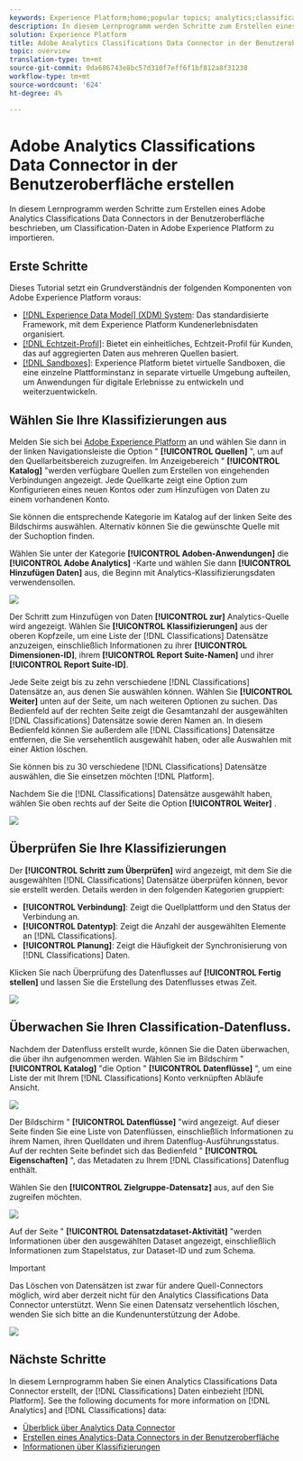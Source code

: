 ```yaml
---
keywords: Experience Platform;home;popular topics; analytics;classifications
description: In diesem Lernprogramm werden Schritte zum Erstellen eines Adobe Analytics Classifications Data Connectors in der Benutzeroberfläche beschrieben, um Classification-Daten in Adobe Experience Platform zu importieren.
solution: Experience Platform
title: Adobe Analytics Classifications Data Connector in der Benutzeroberfläche erstellen
topic: overview
translation-type: tm+mt
source-git-commit: 0da686743e8bc57d310f7eff6f1bf812a8f31238
workflow-type: tm+mt
source-wordcount: '624'
ht-degree: 4%

---
```



# Adobe Analytics Classifications Data Connector in der Benutzeroberfläche erstellen

In diesem Lernprogramm werden Schritte zum Erstellen eines Adobe Analytics Classifications Data Connectors in der Benutzeroberfläche beschrieben, um Classification-Daten in Adobe Experience Platform zu importieren.

## Erste Schritte

Dieses Tutorial setzt ein Grundverständnis der folgenden Komponenten von Adobe Experience Platform voraus:

* [[!DNL Experience Data Model] (XDM) System](../../../../../xdm/home.md): Das standardisierte Framework, mit dem Experience Platform Kundenerlebnisdaten organisiert.
* [[!DNL Echtzeit-Profil]](../../../../../profile/home.md): Bietet ein einheitliches, Echtzeit-Profil für Kunden, das auf aggregierten Daten aus mehreren Quellen basiert.
* [[!DNL Sandboxes]](../../../../../sandboxes/home.md): Experience Platform bietet virtuelle Sandboxen, die eine einzelne Plattforminstanz in separate virtuelle Umgebung aufteilen, um Anwendungen für digitale Erlebnisse zu entwickeln und weiterzuentwickeln.

## Wählen Sie Ihre Klassifizierungen aus

Melden Sie sich bei [Adobe Experience Platform](https://platform.adobe.com) an und wählen Sie dann in der linken Navigationsleiste die Option &quot; **[!UICONTROL Quellen]** &quot;, um auf den Quellarbeitsbereich zuzugreifen. Im Anzeigebereich &quot; **[!UICONTROL Katalog]** &quot;werden verfügbare Quellen zum Erstellen von eingehenden Verbindungen angezeigt. Jede Quellkarte zeigt eine Option zum Konfigurieren eines neuen Kontos oder zum Hinzufügen von Daten zu einem vorhandenen Konto.

Sie können die entsprechende Kategorie im Katalog auf der linken Seite des Bildschirms auswählen. Alternativ können Sie die gewünschte Quelle mit der Suchoption finden.

Wählen Sie unter der Kategorie **[!UICONTROL Adoben-Anwendungen]** die **[!UICONTROL Adobe Analytics]** -Karte und wählen Sie dann **[!UICONTROL Hinzufügen Daten]** aus, die Beginn mit Analytics-Klassifizierungsdaten verwendensollen.

![](../../../../images/tutorials/create/classifications/catalog.png)

Der Schritt zum Hinzufügen von Daten **[!UICONTROL zur]** Analytics-Quelle wird angezeigt. Wählen Sie **[!UICONTROL Klassifizierungen]** aus der oberen Kopfzeile, um eine Liste der [!DNL Classifications] Datensätze anzuzeigen, einschließlich Informationen zu ihrer **[!UICONTROL Dimensionen-ID]**, ihrem **[!UICONTROL Report Suite-Namen]** und ihrer **[!UICONTROL Report Suite-ID]**.

Jede Seite zeigt bis zu zehn verschiedene [!DNL Classifications] Datensätze an, aus denen Sie auswählen können. Wählen Sie **[!UICONTROL Weiter]** unten auf der Seite, um nach weiteren Optionen zu suchen. Das Bedienfeld auf der rechten Seite zeigt die Gesamtanzahl der ausgewählten [!DNL Classifications] Datensätze sowie deren Namen an. In diesem Bedienfeld können Sie außerdem alle [!DNL Classifications] Datensätze entfernen, die Sie versehentlich ausgewählt haben, oder alle Auswahlen mit einer Aktion löschen.

Sie können bis zu 30 verschiedene [!DNL Classifications] Datensätze auswählen, die Sie einsetzen möchten [!DNL Platform].

Nachdem Sie die [!DNL Classifications] Datensätze ausgewählt haben, wählen Sie oben rechts auf der Seite die Option **[!UICONTROL Weiter]** .

![](../../../../images/tutorials/create/classifications/add-data.png)

## Überprüfen Sie Ihre Klassifizierungen

Der **[!UICONTROL Schritt zum Überprüfen]** wird angezeigt, mit dem Sie die ausgewählten [!DNL Classifications] Datensätze überprüfen können, bevor sie erstellt werden. Details werden in den folgenden Kategorien gruppiert:

* **[!UICONTROL Verbindung]**: Zeigt die Quellplattform und den Status der Verbindung an.
* **[!UICONTROL Datentyp]**: Zeigt die Anzahl der ausgewählten Elemente an [!DNL Classifications].
* **[!UICONTROL Planung]**: Zeigt die Häufigkeit der Synchronisierung von [!DNL Classifications] Daten.

Klicken Sie nach Überprüfung des Datenflusses auf **[!UICONTROL Fertig stellen]** und lassen Sie die Erstellung des Datenflusses etwas Zeit.

![](../../../../images/tutorials/create/classifications/review.png)

## Überwachen Sie Ihren Classification-Datenfluss.

Nachdem der Datenfluss erstellt wurde, können Sie die Daten überwachen, die über ihn aufgenommen werden. Wählen Sie im Bildschirm &quot; **[!UICONTROL Katalog]** &quot;die Option &quot; **[!UICONTROL Datenflüsse]** &quot;, um eine Liste der mit Ihrem [!DNL Classifications] Konto verknüpften Abläufe Ansicht.

![](../../../../images/tutorials/create/classifications/dataflows.png)

Der Bildschirm &quot; **[!UICONTROL Datenflüsse]** &quot;wird angezeigt. Auf dieser Seite finden Sie eine Liste von Datenflüssen, einschließlich Informationen zu ihrem Namen, ihren Quelldaten und ihrem Datenflug-Ausführungsstatus. Auf der rechten Seite befindet sich das Bedienfeld &quot; **[!UICONTROL Eigenschaften]** &quot;, das Metadaten zu Ihrem [!DNL Classifications] Datenflug enthält.

Wählen Sie den **[!UICONTROL Zielgruppe-Datensatz]** aus, auf den Sie zugreifen möchten.

![](../../../../images/tutorials/create/classifications/list-of-dataflows.png)

Auf der Seite &quot; **[!UICONTROL Datensatzdataset-Aktivität]** &quot;werden Informationen über den ausgewählten Dataset angezeigt, einschließlich Informationen zum Stapelstatus, zur Dataset-ID und zum Schema.

>[!IMPORTANT]
>
>Das Löschen von Datensätzen ist zwar für andere Quell-Connectors möglich, wird aber derzeit nicht für den Analytics Classifications Data Connector unterstützt. Wenn Sie einen Datensatz versehentlich löschen, wenden Sie sich bitte an die Kundenunterstützung der Adobe.

![](../../../../images/tutorials/create/classifications/dataset.png)


## Nächste Schritte

In diesem Lernprogramm haben Sie einen Analytics Classifications Data Connector erstellt, der [!DNL Classifications] Daten einbezieht [!DNL Platform]. See the following documents for more information on [!DNL Analytics] and [!DNL Classifications] data:

* [Überblick über Analytics Data Connector](../../../../connectors/adobe-applications/analytics.md)
* [Erstellen eines Analytics-Data Connectors in der Benutzeroberfläche](./analytics.md)
* [Informationen über Klassifizierungen](https://docs.adobe.com/content/help/de-DE/analytics/components/classifications/c-classifications.html#)